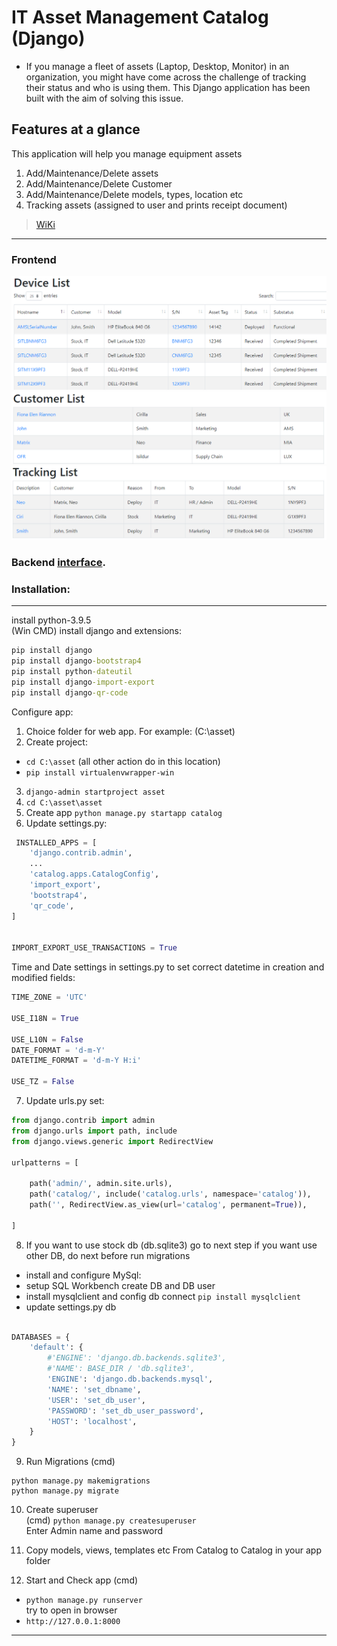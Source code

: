 # IT Asset Management Catalog (Django)
* If you manage a fleet of assets (Laptop, Desktop, Monitor) in an organization, you might have come across 
the challenge of tracking their status and who is using them. This Django application has been built with 
the aim of solving this issue.

## Features at a glance

This application will help you manage equipment assets
1. Add/Maintenance/Delete assets
2. Add/Maintenance/Delete Customer
3. Add/Maintenance/Delete models, types, location etc
4. Tracking assets (assigned to user and prints receipt document)<br>

> [WiKi](https://github.com/dalasidaho/asset_management/wiki)
***
### Frontend

![Device list](scr/devlist.PNG "Device list")
![Customer list](scr/customlist.PNG "Customer list")
![Tracking](scr/Track.PNG "Tracking")

### Backend [interface](https://github.com/dalasidaho/asset_management/wiki/Backend-interfase "backend").


### Installation:
***
install python-3.9.5 <br>
(Win CMD) install django and extensions:
``` cmd
pip install django
pip install django-bootstrap4
pip install python-dateutil
pip install django-import-export
pip install django-qr-code
```

Configure app:
1. Choice folder for web app. For example: (C:\asset)
2. Create project:
- ``` cd C:\asset ``` (all other action do in this location) <br> 
- ``` pip install virtualenvwrapper-win ```
3. ``` django-admin startproject asset ```
4. ``` cd C:\asset\asset ```
5. Create app ``` python manage.py startapp catalog ```
6. Update settings.py:

```python
 INSTALLED_APPS = [
    'django.contrib.admin',
    ...
    'catalog.apps.CatalogConfig',
    'import_export',
    'bootstrap4',
    'qr_code',
]


IMPORT_EXPORT_USE_TRANSACTIONS = True
```
Time and Date settings in settings.py to set correct datetime in creation and modified fields:
```python
TIME_ZONE = 'UTC'

USE_I18N = True

USE_L10N = False
DATE_FORMAT = 'd-m-Y'
DATETIME_FORMAT = 'd-m-Y H:i'

USE_TZ = False


```

7. Update urls.py set:
```python
from django.contrib import admin
from django.urls import path, include
from django.views.generic import RedirectView

urlpatterns = [

    path('admin/', admin.site.urls),
    path('catalog/', include('catalog.urls', namespace='catalog')),
    path('', RedirectView.as_view(url='catalog', permanent=True)),

]
```

8. If you want to use stock db (db.sqlite3) go to next step
if you want use other DB, do next before run migrations
- install and configure MySql:
- setup SQL Workbench create DB and DB user
- install mysqlclient and config db connect
``` pip install mysqlclient ```
- update settings.py db
``` python

DATABASES = {
    'default': {
        #'ENGINE': 'django.db.backends.sqlite3',
        #'NAME': BASE_DIR / 'db.sqlite3',
        'ENGINE': 'django.db.backends.mysql',
        'NAME': 'set_dbname',
        'USER': 'set_db_user',
        'PASSWORD': 'set_db_user_password',
        'HOST': 'localhost',
    }
} 
```

9. Run Migrations (cmd)
```
python manage.py makemigrations
python manage.py migrate
```

10. Create superuser <br> (cmd)
``` python manage.py createsuperuser ``` <br>
Enter Admin name and password

11. Copy models, views, templates etc From Catalog to Catalog in your app folder<br>
12. Start and Check app (cmd)
- ``` python manage.py runserver ```<br>
try to open in browser <br> 
- ```http://127.0.0.1:8000```

***
